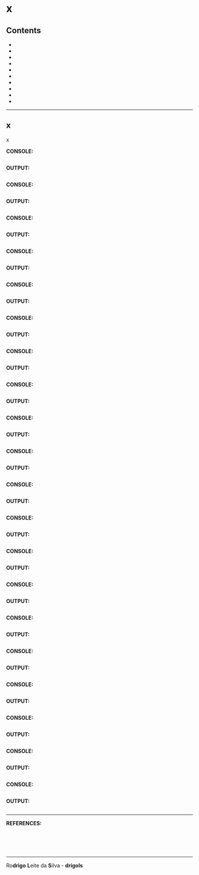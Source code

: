 # x

## Contents

 - [](#)
 - [](#)
 - [](#)
 - [](#)
 - [](#)
 - [](#)
 - [](#)
 - [](#)
 - [](#)
 - [](#)

---

<div id=""></div>

## x

x



**CONSOLE:**  
```python

```

**OUTPUT:**  
```python

```




**CONSOLE:**  
```python

```

**OUTPUT:**  
```python

```




**CONSOLE:**  
```python

```

**OUTPUT:**  
```python

```




**CONSOLE:**  
```python

```

**OUTPUT:**  
```python

```




**CONSOLE:**  
```python

```

**OUTPUT:**  
```python

```




**CONSOLE:**  
```python

```

**OUTPUT:**  
```python

```




**CONSOLE:**  
```python

```

**OUTPUT:**  
```python

```




**CONSOLE:**  
```python

```

**OUTPUT:**  
```python

```




**CONSOLE:**  
```python

```

**OUTPUT:**  
```python

```




**CONSOLE:**  
```python

```

**OUTPUT:**  
```python

```




**CONSOLE:**  
```python

```

**OUTPUT:**  
```python

```




**CONSOLE:**  
```python

```

**OUTPUT:**  
```python

```




**CONSOLE:**  
```python

```

**OUTPUT:**  
```python

```




**CONSOLE:**  
```python

```

**OUTPUT:**  
```python

```




**CONSOLE:**  
```python

```

**OUTPUT:**  
```python

```




**CONSOLE:**  
```python

```

**OUTPUT:**  
```python

```




**CONSOLE:**  
```python

```

**OUTPUT:**  
```python

```




**CONSOLE:**  
```python

```

**OUTPUT:**  
```python

```




**CONSOLE:**  
```python

```

**OUTPUT:**  
```python

```




**CONSOLE:**  
```python

```

**OUTPUT:**  
```python

```
















---

**REFERENCES:**  
[]()  
[]()  
[]()  
[]()  
[]()  

---

Ro**drigo** **L**eite da **S**ilva - **drigols**
